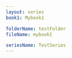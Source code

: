 ```yaml
---
layout: series 
book1: Mybook1

folderName: testFolder
fileName: mybook1

seriesName: TestSeries
---
```

